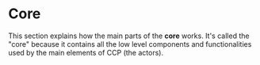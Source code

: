 # Core

This section explains how the main parts of the **core** works. It's called the "core" because it contains all the low level components and functionalities used by the main elements of CCP \(the actors\).



